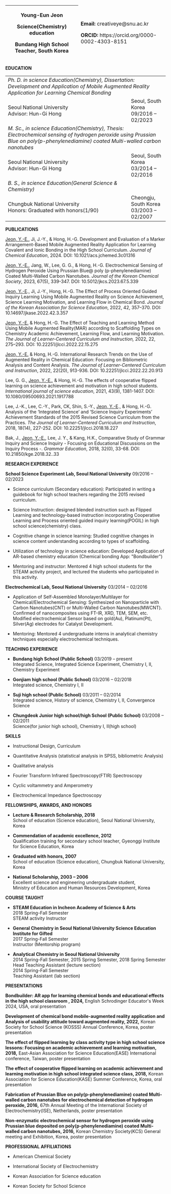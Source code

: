 <table>
<colgroup>
<col style="width: 45%" />
<col style="width: 54%" />
</colgroup>
<thead>
<tr class="header">
<th><p><strong>Young-Eun Jeon</strong></p>
<p>Science(Chemistry) education</p>
<p>Bundang High School Teacher, South Korea</p></th>
<td><p><strong>Email:</strong> creativeye@snu.ac.kr</p>
<p><strong>ORCID:</strong>
https://orcid.org/0000-0002-4303-8151</p></td>
</tr>
</thead>
<tbody>
</tbody>
</table>

**EDUCATION**

<table>
<colgroup>
<col style="width: 76%" />
<col style="width: 23%" />
</colgroup>
<tbody>
<tr class="odd">
<td colspan="2"><em>Ph. D. in science Education(Chemistry),
Dissertation: Development and Application of Mobile Augmented Reality
Application for Learning Chemical Bonding</em></td>
</tr>
<tr class="even">
<td>Seoul National University<br />
Advisor: Hun-Gi Hong</td>
<td>Seoul, South Korea<br />
09/2016 – 02/2023</td>
</tr>
<tr class="even">
<td colspan="2"><em>M. Sc., in science Education(Chemistry), Thesis:
Electrochemical sensing of hydrogen peroxide using Prussian Blue on
poly(p-phenylenediamine) coated Multi-walled carbon nanotubes</em></td>
</tr>
<tr class="odd">
<td>Seoul National University<br />
Advisor: Hun-Gi Hong</td>
<td>Seoul, South Korea<br />
03/2014 – 02/2016</td>
</tr>
<tr class="even">
<td><em>B. S., in science Education(General Science &amp;
Chemistry)</em></td>
<td></td>
</tr>
<tr class="odd">
<td>Chungbuk National University<br />
Honors: Graduated with honors(1/90)</td>
<td>Cheongju, South Korea<br />
03/2003 – 02/2007</td>
</tr>
</tbody>
</table>

**PUBLICATIONS**

<u>Jeon, Y.-E.</u>, Ji, J.-Y., & Hong, H.-G. Development and Evaluation
of a Marker Arrangement-Based Mobile Augmented Reality Application for
Learning Covalent and Ionic Bonding in the High School Curriculum.
*Journal of Chemical Education*, 2024. DOI: 10.1021/acs.jchemed.3c01316

<u>Jeon, Y.-E.</u>, Jang, W., Lee, G. G., & Hong, H.-G. Electrochemical
Sensing of Hydrogen Peroxide Using Prussian Blue@ poly
(p-phenylenediamine) Coated Multi-Walled Carbon Nanotubes. *Journal of
the Korean Chemical Society*, 2023, 67(5), 339-347. DOI:
10.5012/jkcs.2023.67.5.339

<u>Jeon, Y.-E</u>., Ji, J.-Y., Hong, H.-G. The Effect of Process
Oriented Guided Inquiry Learning Using Mobile Augmented Reality on
Science Achievement, Science Learning Motivation, and Learning Flow in
Chemical Bond. *Journal of the Korean Association for Science
Education*, 2022, 42, 357–370. DOI: 10.14697/jkase.2022.42.3.357

<u>Jeon, Y.-E.</u> & Hong, H.-G. The Effect of Teaching and Learning
Method Using Mobile Augmented Reality(MAR) according to Scaffolding
Types on Chemistry Academic Achievement, Learning Flow, and Learning
Motivation. *The Journal of Learner-Centered Curriculum and
Instruction,* 2022, 22, 275–293. DOI: 10.22251/jlcci.2022.22.15.275

<u>Jeon, Y.-E.</u> & Hong, H.-G. International Research Trends on the
Use of Augmented Reality in Chemical Education: Focusing on Bibliometric
Analysis and Content Analysis. *The Journal of Learner-Centered
Curriculum and Instruction*, 2022, 22(20), 913-936. DOI:
10.22251/jlcci.2022.22.20.913

Lee, G. G., <u>Jeon, Y.-E.</u>, & Hong, H.-G. The effects of cooperative
flipped learning on science achievement and motivation in high school
students. *International journal of science education*, 2021, 43(9),
1381-1407. DOI: 10.1080/09500693.2021.1917788

Lee, J.-K., Lee, C.-Y., Park, CK, Shin, S.-Y., <u>Jeon, Y.-E</u>., &
Hong, H.-G. Analysis of the ‘Integrated Science’ and ‘Science Inquiry
Experiments’ Achievement Standards of the 2015 Revised Science
Curriculum from the Practices. *The Journal of Learner-Centered
Curriculum and Instruction*, 2018, 18(14), 227-252. DOI:
10.22251/jlcci.2018.18.227

Bak, J., <u>Jeon, Y.-E.</u>, Lee, J. Y., & Kang, H.K., Comparative Study
of Grammar Inquiry and Science Inquiry - Focusing on Educational
Discussions on the Inquiry Process -. *Grammar Education*, 2018, 32(0),
33-68. DOI: 10.21850/kge.2018.32..33

**RESEARCH EXPERIENCE**

**School Science Experiment Lab, Seoul National University** 09/2016 –
02/2023

- Science curriculum (Secondary education): Participated in writing a
  guidebook for high school teachers regarding the 2015 revised
  curriculum.

- Science Instruction: designed blended instruction such as Flipped
  Learning and technology-based instruction incorporating Cooperative
  Learning and Process oriented guided inquiry learning(POGIL) in high
  school science(chemistry) class.

- Cognitive change in science learning: Studied cognitive changes in
  science content understanding according to types of scaffolding.

- Utilization of technology in science education: Developed Application
  of AR-based chemistry education (Chemical bonding App: "Bondbuilder")

- Mentoring and instructor: Mentored 4 high school students for the
  STEAM activity project, and lectured the students who participated in
  this activity.

**Electrochemical Lab, Seoul National University** 03/2014 – 02/2016

- Application of Self-Assembled Monolayer/Multilayer for
  Chemical/Electrochemical Sensing: Synthesized on Nanoparticle with
  Carbon Nanotubes(CNT) or Multi-Walled Carbon Nanotubes(MWCNT).
  Confirmed of nanocomposites using FT-IR, XRD, TEM, SEM, etc. Modified
  electrochemical Sensor based on gold(Au), Platinum(Pt), Silver(Ag)
  electrodes for Catalyst Development.

- Mentoring: Mentored 4 undergraduate interns in analytical chemistry
  techniques especially electrochemical techniques.

**TEACHING EXPERIENCE**

- **Bundang high School (Public School)** 03/2019 – present  
  Integrated Science, Integrated Science Experiment, Chemistry Ⅰ, Ⅱ,
  Chemistry Experiment

- **Gonjiam high school (Public School)** 03/2016 – 02/2018  
  Integrated science, Chemistry Ⅰ, Ⅱ

- **Suji high school (Public School)** 03/2011 – 02/2014  
  Integrated science, History of science, Chemistry Ⅰ, Ⅱ, Convergence
  Science

- **Chungdeok Junior high school/high School (Public School)** 03/2008 –
  02/2011  
  Science(for junior high school), Chemistry Ⅰ, Ⅱ(high school)

**SKILLS**

- Instructional Design, Curriculum

- Quantitative Analysis (statistical analysis in SPSS, bibliometric
  Analysis)

- Qualitative analysis

- Fourier Transform Infrared Spectroscopy(FTIR) Spectroscopy

- Cyclic voltammetry and Amperometry

- Electrochemical Impedance Spectroscopy

**FELLOWSHIPS, AWARDS, AND HONORS**

- **Lecture & Research Scholarship, 2018**  
  School of education (Science education), Seoul National University,
  Korea

- **Commendation of academic excellence, 2012**  
  Qualification training for secondary school teacher, Gyeonggi
  Institute for Science Education, Korea

- **Graduated with honors, 2007**  
  School of education (Science education), Chungbuk National University,
  Korea

<!-- -->

- **National Scholarship, 2003 – 2006**  
  Excellent science and engineering undergraduate student,  
  Ministry of Education and Human Resources Development, Korea

**COURSE TAUGHT**

- **STEAM Education in Incheon Academy of Science & Arts**  
  2018 Spring-Fall Semester  
  STEAM activity Instructor

- **General Chemistry in Seoul National University Science Education
  Institute for Gifted**  
  2017 Spring-Fall Semester  
  Instructor (Mentorship program)

- **Analytical Chemistry in Seoul National University**  
  2014 Spring-Fall Semester, 2015 Spring Semester, 2018 Spring
  Semester  
  Head Teaching Assistant (lecture section)  
  2014 Spring-Fall Semester  
  Teaching Assistant (lab section)

**PRESENTATIONS**

**Bondbuilder: AR app for learning chemical bonds and educational effects in the high school 
classroom
, 2024,** English
Schrodinger Educator's Week 2024, USA, oral presentation 

**Development of chemical bond mobile-augmented reality application and
Analysis of usability attitude toward augmented reality, 2022,** Korean
Society for School Science (KOSSS) Annual Conference, Korea, poster
presentation 

**The effect of flipped learning by class activity type in high school
science lessons: Focusing on academic achievement and learning
motivation, 2018,** East-Asian Association for Science Education(EASE)
International conference, Taiwan, poster presentation  

**The effect of cooperative flipped learning on academic achievement and
learning motivation in high school integrated science class, 2018,**
Korean Association for Science Education(KASE) Summer Conference, Korea,
oral presentation

**Fabrication of Prussian Blue on poly(p-phenylenediamine) coated
Multi-walled carbon nanotubes for electrochemical detection of hydrogen
peroxide, 2016,** 67th Annual Meeting of the International Society of
Electrochemistry(ISE), Netherlands, poster presentation

**Non-enzymatic electrochemical sensor for hydrogen peroxide using
Prussian blue deposited on poly(p-phenylenediamine) coated Multi-walled
carbon nanotubes, 2016,** Korean Chemistry Society(KCS) General meeting
and Exhibition, Korea, poster presentation

**PROFESSIONAL AFFILIATIONS**

- American Chemical Society

- International Society of Electrochemistry

- Korean Association for Science education

- Korean Society for School Science
